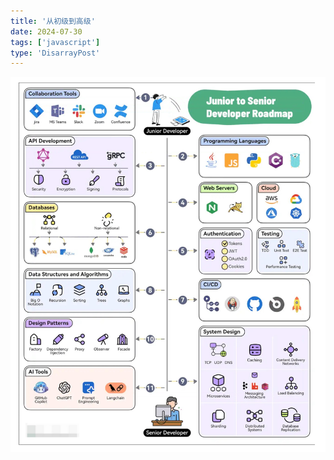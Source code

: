 ```yaml
---
title: '从初级到高级'
date: 2024-07-30
tags: ['javascript']
type: 'DisarrayPost'
---
```


![junior-to-senior](https://raw.githubusercontent.com/Viskeyy/uPic/master/uPic/0719-fie4Bw.jpg)
